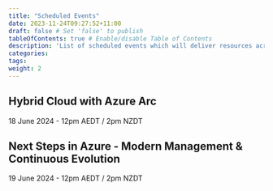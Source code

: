 ```yaml
---
title: "Scheduled Events"
date: 2023-11-24T09:27:52+11:00
draft: false # Set 'false' to publish
tableOfContents: true # Enable/disable Table of Contents
description: 'List of scheduled events which will deliver resources across deep-dive webinars, sales kits and delivery blueprints to enable your organization to succeed with migrating and modernizing customer workloads to Azure'
categories:
tags:
weight: 2
---
```


## Hybrid Cloud with Azure Arc ##

18 June 2024 - 12pm AEDT / 2pm NZDT

## Next Steps in Azure - Modern Management & Continuous Evolution ##

19 June 2024 - 12pm AEDT / 2pm NZDT